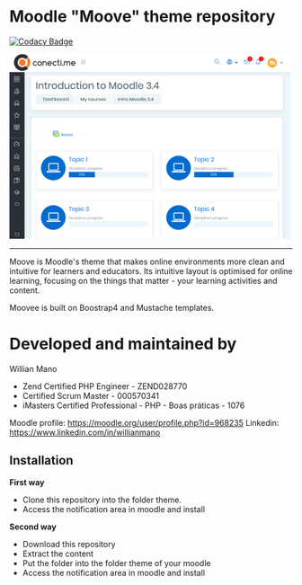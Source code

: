 Moodle "Moove" theme repository
===============================

[![Codacy Badge](https://api.codacy.com/project/badge/Grade/e1c12730e50b4e479dc9a65dbeff6671)](https://www.codacy.com/app/willianmanoaraujo/moodle-theme_moove?utm_source=github.com&utm_medium=referral&utm_content=willianmano/moodle-theme_moove&utm_campaign=badger)

![screenshot](pix/screenshot.jpg "Moove Screenshot")

---------

Moove is Moodle's theme that makes online environments more clean and intuitive for learners and educators. Its intuitive layout is optimised for online learning, focusing on the things that matter - your learning activities and content.

Moovee is built on Boostrap4 and Mustache templates.

Developed and maintained by
===========================
Willian Mano
 - Zend Certified PHP Engineer - ZEND028770
 - Certified Scrum Master - 000570341
 - iMasters Certified Professional - PHP - Boas práticas - 1076

Moodle profile: https://moodle.org/user/profile.php?id=968235
Linkedin:       https://www.linkedin.com/in/willianmano

Installation
------------

**First way**

- Clone this repository into the folder theme.
- Access the notification area in moodle and install

**Second way**

- Download this repository
- Extract the content
- Put the folder into the folder theme of your moodle
- Access the notification area in moodle and install
